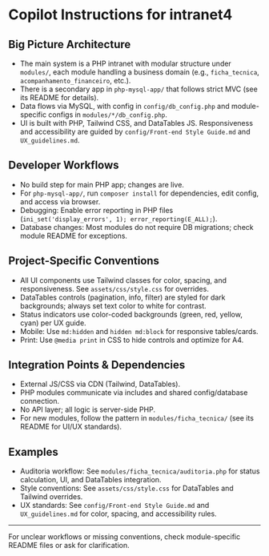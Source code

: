 # Copilot Instructions for intranet4

## Big Picture Architecture
- The main system is a PHP intranet with modular structure under `modules/`, each module handling a business domain (e.g., `ficha_tecnica`, `acompanhamento_financeiro`, etc.).
- There is a secondary app in `php-mysql-app/` that follows strict MVC (see its README for details).
- Data flows via MySQL, with config in `config/db_config.php` and module-specific configs in `modules/*/db_config.php`.
- UI is built with PHP, Tailwind CSS, and DataTables JS. Responsiveness and accessibility are guided by `config/Front‑end Style Guide.md` and `UX_guidelines.md`.

## Developer Workflows
- No build step for main PHP app; changes are live.
- For `php-mysql-app/`, run `composer install` for dependencies, edit config, and access via browser.
- Debugging: Enable error reporting in PHP files (`ini_set('display_errors', 1); error_reporting(E_ALL);`).
- Database changes: Most modules do not require DB migrations; check module README for exceptions.

## Project-Specific Conventions
- All UI components use Tailwind classes for color, spacing, and responsiveness. See `assets/css/style.css` for overrides.
- DataTables controls (pagination, info, filter) are styled for dark backgrounds; always set text color to white for contrast.
- Status indicators use color-coded backgrounds (green, red, yellow, cyan) per UX guide.
- Mobile: Use `md:hidden` and `hidden md:block` for responsive tables/cards.
- Print: Use `@media print` in CSS to hide controls and optimize for A4.

## Integration Points & Dependencies
- External JS/CSS via CDN (Tailwind, DataTables).
- PHP modules communicate via includes and shared config/database connection.
- No API layer; all logic is server-side PHP.
- For new modules, follow the pattern in `modules/ficha_tecnica/` (see its README for UI/UX standards).

## Examples
- Auditoria workflow: See `modules/ficha_tecnica/auditoria.php` for status calculation, UI, and DataTables integration.
- Style conventions: See `assets/css/style.css` for DataTables and Tailwind overrides.
- UX standards: See `config/Front‑end Style Guide.md` and `UX_guidelines.md` for color, spacing, and accessibility rules.

---

For unclear workflows or missing conventions, check module-specific README files or ask for clarification.
